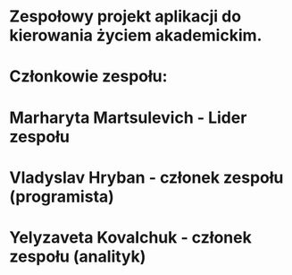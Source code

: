 # Zespołowy projekt aplikacji do kierowania życiem akademickim.
# Członkowie zespołu:
  # Marharyta Martsulevich - Lider zespołu
  # Vladyslav Hryban - członek zespołu (programista)
  # Yelyzaveta Kovalchuk - członek zespołu (analityk)
  
  
